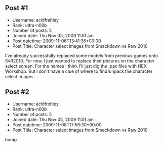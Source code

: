 ## Post #1
- Username: acidfrehley
- Rank: ultra-n00b
- Number of posts: 5
- Joined date: Thu Nov 05, 2009 11:51 am
- Post datetime: 2009-11-06T13:41:35+00:00
- Post Title: Character select images from Smackdown vs Raw 2010

I've already successfully replaced some models from previous games onto SvR2010. 
For now, I just wanted to replace their pictures on the character select screen. For the names I think I'll just dig the .pac files with HEX Workshop. 
But I don't have a clue of where to find/unpack the character select images.
## Post #2
- Username: acidfrehley
- Rank: ultra-n00b
- Number of posts: 5
- Joined date: Thu Nov 05, 2009 11:51 am
- Post datetime: 2009-11-08T17:56:30+00:00
- Post Title: Character select images from Smackdown vs Raw 2010

bump
